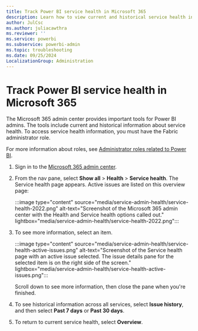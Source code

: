 ```yaml
---
title: Track Power BI service health in Microsoft 365
description: Learn how to view current and historical service health in the Microsoft 365 admin center.
author: JulCsc
ms.author: juliacawthra
ms.reviewer: ''
ms.service: powerbi
ms.subservice: powerbi-admin
ms.topic: troubleshooting
ms.date: 09/25/2024
LocalizationGroup: Administration
---
```


# Track Power BI service health in Microsoft 365

The Microsoft 365 admin center provides important tools for Power BI admins. The tools include current and historical information about service health. To access service health information, you must have the Fabric administrator role.

For more information about roles, see [Administrator roles related to Power BI](../admin/service-admin-administering-power-bi-in-your-organization.md#administrator-roles-related-to-power-bi).

1. Sign in to the [Microsoft 365 admin center](https://portal.office.com/adminportal).

1. From the nav pane, select **Show all** > **Health** > **Service health**. The Service health page appears. Active issues are listed on this overview page:

    :::image type="content" source="media/service-admin-health/service-health-2022.png" alt-text="Screenshot of the Microsoft 365 admin center with the Health and Service health options called out." lightbox="media/service-admin-health/service-health-2022.png":::

1. To see more information, select an item.

    :::image type="content" source="media/service-admin-health/service-health-active-issues.png" alt-text="Screenshot of the Service health page with an active issue selected. The issue details pane for the selected item is on the right side of the screen." lightbox="media/service-admin-health/service-health-active-issues.png":::

    Scroll down to see more information, then close the pane when you're finished.

1. To see historical information across all services, select  **Issue history**, and then select **Past 7 days** or **Past 30 days**.

1. To return to current service health, select **Overview**.
